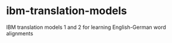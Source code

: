 ibm-translation-models
======================

IBM translation models 1 and 2 for learning English-German word alignments
